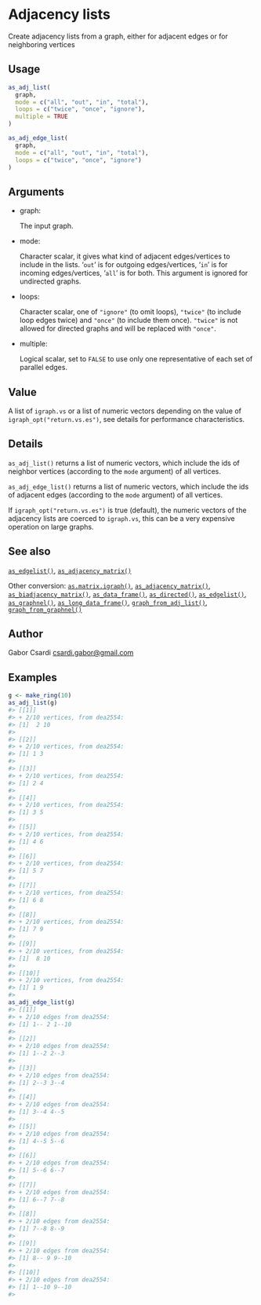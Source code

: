 # Adjacency lists

Create adjacency lists from a graph, either for adjacent edges or for
neighboring vertices

## Usage

``` r
as_adj_list(
  graph,
  mode = c("all", "out", "in", "total"),
  loops = c("twice", "once", "ignore"),
  multiple = TRUE
)

as_adj_edge_list(
  graph,
  mode = c("all", "out", "in", "total"),
  loops = c("twice", "once", "ignore")
)
```

## Arguments

- graph:

  The input graph.

- mode:

  Character scalar, it gives what kind of adjacent edges/vertices to
  include in the lists. ‘`out`’ is for outgoing edges/vertices, ‘`in`’
  is for incoming edges/vertices, ‘`all`’ is for both. This argument is
  ignored for undirected graphs.

- loops:

  Character scalar, one of `"ignore"` (to omit loops), `"twice"` (to
  include loop edges twice) and `"once"` (to include them once).
  `"twice"` is not allowed for directed graphs and will be replaced with
  `"once"`.

- multiple:

  Logical scalar, set to `FALSE` to use only one representative of each
  set of parallel edges.

## Value

A list of `igraph.vs` or a list of numeric vectors depending on the
value of `igraph_opt("return.vs.es")`, see details for performance
characteristics.

## Details

`as_adj_list()` returns a list of numeric vectors, which include the ids
of neighbor vertices (according to the `mode` argument) of all vertices.

`as_adj_edge_list()` returns a list of numeric vectors, which include
the ids of adjacent edges (according to the `mode` argument) of all
vertices.

If `igraph_opt("return.vs.es")` is true (default), the numeric vectors
of the adjacency lists are coerced to `igraph.vs`, this can be a very
expensive operation on large graphs.

## See also

[`as_edgelist()`](https://r.igraph.org/reference/as_edgelist.md),
[`as_adjacency_matrix()`](https://r.igraph.org/reference/as_adjacency_matrix.md)

Other conversion:
[`as.matrix.igraph()`](https://r.igraph.org/reference/as.matrix.igraph.md),
[`as_adjacency_matrix()`](https://r.igraph.org/reference/as_adjacency_matrix.md),
[`as_biadjacency_matrix()`](https://r.igraph.org/reference/as_biadjacency_matrix.md),
[`as_data_frame()`](https://r.igraph.org/reference/graph_from_data_frame.md),
[`as_directed()`](https://r.igraph.org/reference/as_directed.md),
[`as_edgelist()`](https://r.igraph.org/reference/as_edgelist.md),
[`as_graphnel()`](https://r.igraph.org/reference/as_graphnel.md),
[`as_long_data_frame()`](https://r.igraph.org/reference/as_long_data_frame.md),
[`graph_from_adj_list()`](https://r.igraph.org/reference/graph_from_adj_list.md),
[`graph_from_graphnel()`](https://r.igraph.org/reference/graph_from_graphnel.md)

## Author

Gabor Csardi <csardi.gabor@gmail.com>

## Examples

``` r
g <- make_ring(10)
as_adj_list(g)
#> [[1]]
#> + 2/10 vertices, from dea2554:
#> [1]  2 10
#> 
#> [[2]]
#> + 2/10 vertices, from dea2554:
#> [1] 1 3
#> 
#> [[3]]
#> + 2/10 vertices, from dea2554:
#> [1] 2 4
#> 
#> [[4]]
#> + 2/10 vertices, from dea2554:
#> [1] 3 5
#> 
#> [[5]]
#> + 2/10 vertices, from dea2554:
#> [1] 4 6
#> 
#> [[6]]
#> + 2/10 vertices, from dea2554:
#> [1] 5 7
#> 
#> [[7]]
#> + 2/10 vertices, from dea2554:
#> [1] 6 8
#> 
#> [[8]]
#> + 2/10 vertices, from dea2554:
#> [1] 7 9
#> 
#> [[9]]
#> + 2/10 vertices, from dea2554:
#> [1]  8 10
#> 
#> [[10]]
#> + 2/10 vertices, from dea2554:
#> [1] 1 9
#> 
as_adj_edge_list(g)
#> [[1]]
#> + 2/10 edges from dea2554:
#> [1] 1-- 2 1--10
#> 
#> [[2]]
#> + 2/10 edges from dea2554:
#> [1] 1--2 2--3
#> 
#> [[3]]
#> + 2/10 edges from dea2554:
#> [1] 2--3 3--4
#> 
#> [[4]]
#> + 2/10 edges from dea2554:
#> [1] 3--4 4--5
#> 
#> [[5]]
#> + 2/10 edges from dea2554:
#> [1] 4--5 5--6
#> 
#> [[6]]
#> + 2/10 edges from dea2554:
#> [1] 5--6 6--7
#> 
#> [[7]]
#> + 2/10 edges from dea2554:
#> [1] 6--7 7--8
#> 
#> [[8]]
#> + 2/10 edges from dea2554:
#> [1] 7--8 8--9
#> 
#> [[9]]
#> + 2/10 edges from dea2554:
#> [1] 8-- 9 9--10
#> 
#> [[10]]
#> + 2/10 edges from dea2554:
#> [1] 1--10 9--10
#> 
```
